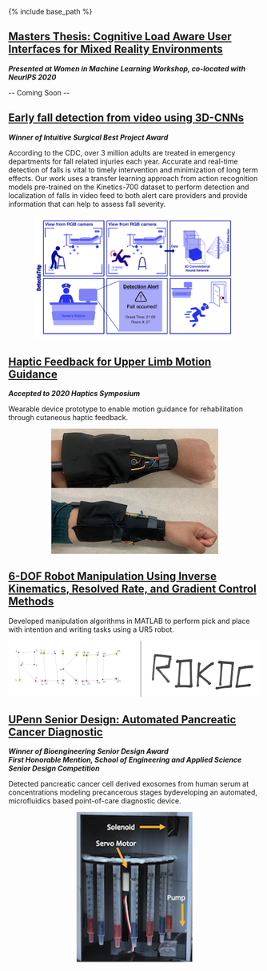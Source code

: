 <!-- ---
layout: archive
title: "Portfolio"
permalink: /portfolio/
author_profile: true
--- -->
{% include base_path %}

## [Masters Thesis: Cognitive Load Aware User Interfaces for Mixed Reality Environments](/portfolio/mastersThesis)
***Presented at Women in Machine Learning Workshop, co-located with NeurIPS 2020***           
  
-- Coming Soon --            

## [Early fall detection from video using 3D-CNNs](/portfolio/fallDetection)
***Winner of Intuitive Surgical Best Project Award***             

According to the CDC, over 3 million adults are treated in emergency departments for fall related injuries each year. Accurate and real-time detection of falls is vital to timely intervention and minimization of long term effects. Our work uses a transfer learning approach from action recognition models pre-trained on the Kinetics-700 dataset to perform detection and localization of falls in video feed to both alert care providers and provide information that can help to assess fall severity.

<div align="center">
  <img src='/images/dl2020/dl2020_storyBoard.png' width="400px"/>
</div>

## [Haptic Feedback for Upper Limb Motion Guidance](/portfolio/hapticGuidance)
***Accepted to 2020 Haptics Symposium***              
     
Wearable device prototype to enable motion guidance for rehabilitation through cutaneous haptic feedback.          

<div align="center">      
  <img src='/images/haptic.png'>
</div>

## [6-DOF Robot Manipulation Using Inverse Kinematics, Resolved Rate, and Gradient Control Methods](/portfolio/rdkdc)
Developed manipulation algorithms in MATLAB to perform pick and place with intention and writing tasks using a UR5 robot.          
<div align="center">      
  <img src='/images/rdkdc.png'>
</div>

## [UPenn Senior Design: Automated Pancreatic Cancer Diagnostic](/portfolio/UPennSeniorDesign)
***Winner of Bioengineering Senior Design Award***            
***First Honorable Mention, School of Engineering and Applied Science Senior Design Competition***           

Detected pancreatic cancer cell derived exosomes from human serum at concentrations modeling precancerous stages bydeveloping an automated, microfluidics based point-of-care diagnostic device. 
<div align="center">      
  <img src='/images/seniorDesign/inside.png'>
</div>
